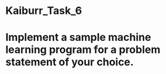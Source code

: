 # Kaiburr_Task_6
# Implement a sample machine learning program for a problem statement of your choice.
